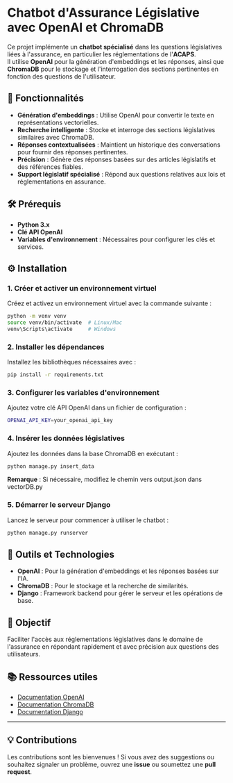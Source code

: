 # Chatbot d'Assurance Législative avec OpenAI et ChromaDB  

Ce projet implémente un **chatbot spécialisé** dans les questions législatives liées à l'assurance, en particulier les réglementations de l'**ACAPS**.  
Il utilise **OpenAI** pour la génération d'embeddings et les réponses, ainsi que **ChromaDB** pour le stockage et l'interrogation des sections pertinentes en fonction des questions de l'utilisateur.  

## 🌟 Fonctionnalités  

- **Génération d'embeddings** : Utilise OpenAI pour convertir le texte en représentations vectorielles.  
- **Recherche intelligente** : Stocke et interroge des sections législatives similaires avec ChromaDB.  
- **Réponses contextualisées** : Maintient un historique des conversations pour fournir des réponses pertinentes.  
- **Précision** : Génère des réponses basées sur des articles législatifs et des références fiables.  
- **Support législatif spécialisé** : Répond aux questions relatives aux lois et réglementations en assurance.  


## 🛠️ Prérequis  

- **Python 3.x**  
- **Clé API OpenAI**  
- **Variables d'environnement** : Nécessaires pour configurer les clés et services.  


## ⚙️ Installation  

### 1. Créer et activer un environnement virtuel  
Créez et activez un environnement virtuel avec la commande suivante :  
```bash
python -m venv venv  
source venv/bin/activate  # Linux/Mac  
venv\Scripts\activate     # Windows  
```

### 2. Installer les dépendances  
Installez les bibliothèques nécessaires avec :  
```bash
pip install -r requirements.txt
```

### 3. Configurer les variables d'environnement
Ajoutez votre clé API OpenAI dans un fichier de configuration :
```bash
OPENAI_API_KEY=your_openai_api_key
```

### 4. Insérer les données législatives
Ajoutez les données dans la base ChromaDB en exécutant :
```bash
python manage.py insert_data
```
**Remarque** : Si nécessaire, modifiez le chemin vers output.json dans vectorDB.py

### 5. Démarrer le serveur Django
Lancez le serveur pour commencer à utiliser le chatbot :
```bash
python manage.py runserver
```  


## 🧰 Outils et Technologies  

- **OpenAI** : Pour la génération d'embeddings et les réponses basées sur l'IA.  
- **ChromaDB** : Pour le stockage et la recherche de similarités.  
- **Django** : Framework backend pour gérer le serveur et les opérations de base.  


## 🎯 Objectif  

Faciliter l'accès aux réglementations législatives dans le domaine de l'assurance en répondant rapidement et avec précision aux questions des utilisateurs.  


## 📚 Ressources utiles  

- [Documentation OpenAI](https://platform.openai.com/docs/)  
- [Documentation ChromaDB](https://www.trychroma.com/docs)  
- [Documentation Django](https://docs.djangoproject.com/)  

---

## 💡 Contributions  

Les contributions sont les bienvenues ! Si vous avez des suggestions ou souhaitez signaler un problème, ouvrez une **issue** ou soumettez une **pull request**.  
